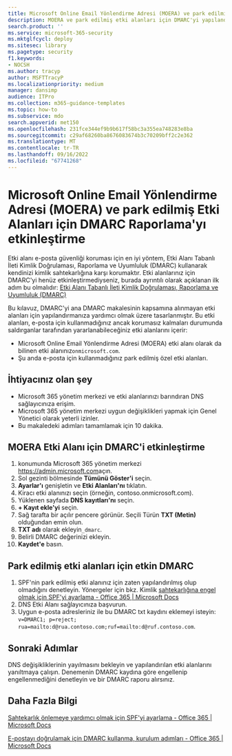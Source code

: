 ```yaml
---
title: Microsoft Online Email Yönlendirme Adresi (MOERA) ve park edilmiş Etki Alanları için DMARC Raporlama'yı etkinleştirme
description: MOERA ve park edilmiş etki alanları için DMARC'yi yapılandırma adımları.
search.product: ''
ms.service: microsoft-365-security
ms.mktglfcycl: deploy
ms.sitesec: library
ms.pagetype: security
f1.keywords:
- NOCSH
ms.author: tracyp
author: MSFTTracyP
ms.localizationpriority: medium
manager: dansimp
audience: ITPro
ms.collection: m365-guidance-templates
ms.topic: how-to
ms.subservice: mdo
search.appverid: met150
ms.openlocfilehash: 231fce344ef9b9b617f58bc3a355ea748283e8ba
ms.sourcegitcommit: c29af68260ba8676083674b3c70209bff2c2e362
ms.translationtype: MT
ms.contentlocale: tr-TR
ms.lasthandoff: 09/16/2022
ms.locfileid: "67741268"
---
```

# <a name="how-to-enable-dmarc-reporting-for-microsoft-online-email-routing-address-moera-and-parked-domains"></a>Microsoft Online Email Yönlendirme Adresi (MOERA) ve park edilmiş Etki Alanları için DMARC Raporlama'yı etkinleştirme

Etki alanı e-posta güvenliği koruması için en iyi yöntem, Etki Alanı Tabanlı İleti Kimlik Doğrulaması, Raporlama ve Uyumluluk (DMARC) kullanarak kendinizi kimlik sahtekarlığına karşı korumaktır. Etki alanlarınız için DMARC'yi henüz etkinleştirmediyseniz, burada ayrıntılı olarak açıklanan ilk adım bu olmalıdır: [Etki Alanı Tabanlı İleti Kimlik Doğrulaması, Raporlama ve Uyumluluk (DMARC)](/microsoft-365/security/office-365-security/use-dmarc-to-validate-email)

Bu kılavuz, DMARC'yi ana DMARC makalesinin kapsamına alınmayan etki alanları için yapılandırmanıza yardımcı olmak üzere tasarlanmıştır. Bu etki alanları, e-posta için kullanmadığınız ancak korumasız kalmaları durumunda saldırganlar tarafından yararlanabileceğiniz etki alanlarını içerir:

- Microsoft Online Email Yönlendirme Adresi (MOERA) etki alanı olarak da bilinen etki alanınız`onmicrosoft.com`.
- Şu anda e-posta için kullanmadığınız park edilmiş özel etki alanları.

## <a name="what-youll-need"></a>İhtiyacınız olan şey

- Microsoft 365 yönetim merkezi ve etki alanlarınızı barındıran DNS sağlayıcınıza erişim.
- Microsoft 365 yönetim merkezi uygun değişiklikleri yapmak için Genel Yönetici olarak yeterli izinler.
- Bu makaledeki adımları tamamlamak için 10 dakika.

## <a name="activate-dmarc-for-moera-domain"></a>MOERA Etki Alanı için DMARC'i etkinleştirme

1. konumunda Microsoft 365 yönetim merkezi <https://admin.microsoft.com>açın.
1. Sol gezinti bölmesinde **Tümünü Göster'i** seçin.
1. **Ayarlar'ı** genişletin ve **Etki Alanları'nı** tıklatın.
1. Kiracı etki alanınızı seçin (örneğin, contoso.onmicrosoft.com).
1. Yüklenen sayfada **DNS kayıtları'nı** seçin.
1. **+ Kayıt ekle'yi** seçin.
1. Sağ tarafta bir açılır pencere görünür. Seçili Türün **TXT (Metin)** olduğundan emin olun.
1. **TXT adı** olarak ekleyin`_dmarc`.
1. Belirli DMARC değerinizi ekleyin.
1. **Kaydet'e** basın.

## <a name="active-dmarc-for-parked-domains"></a>Park edilmiş etki alanları için etkin DMARC

1. SPF'nin park edilmiş etki alanınız için zaten yapılandırılmış olup olmadığını denetleyin. Yönergeler için bkz. Kimlik [sahtekarlığına engel olmak için SPF'yi ayarlama - Office 365 | Microsoft Docs](/microsoft-365/security/office-365-security/set-up-spf-in-office-365-to-help-prevent-spoofing#how-to-handle-subdomains)
1. DNS Etki Alanı sağlayıcınıza başvurun.
1. Uygun e-posta adresleriniz ile bu DMARC txt kaydını eklemeyi isteyin: `v=DMARC1; p=reject; rua=mailto:d@rua.contoso.com;ruf=mailto:d@ruf.contoso.com`.

## <a name="next-steps"></a>Sonraki Adımlar

DNS değişikliklerinin yayılmasını bekleyin ve yapılandırılan etki alanlarını yanıltmaya çalışın. Denemenin DMARC kaydına göre engellenip engellenmediğini denetleyin ve bir DMARC raporu alırsınız.

## <a name="more-information"></a>Daha Fazla Bilgi

[Sahtekarlık önlemeye yardımcı olmak için SPF'yi ayarlama - Office 365 | Microsoft Docs](/microsoft-365/security/office-365-security/set-up-spf-in-office-365-to-help-prevent-spoofing)

[E-postayı doğrulamak için DMARC kullanma, kurulum adımları - Office 365 | Microsoft Docs](/microsoft-365/security/office-365-security/use-dmarc-to-validate-email)
